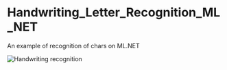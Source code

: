 # Handwriting_Letter_Recognition_ML_NET
An example of recognition of chars on ML.NET


![Handwriting recognition](https://raw.githubusercontent.com/flash2048/Handwriting_Letter_Recognition_ML_NET/master/images/sample.gif)